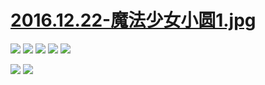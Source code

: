 # [2016.12.22-魔法少女小圆1.jpg](https://madoka.biligame.com/)

![](https://bilicoverimg.github.io/2016/2016.12.28-魔法少女小圆手游——魔法少女神圣五重奏：佐仓杏子.png)
![](https://bilicoverimg.github.io/2016/2016.12.28-魔法少女小圆手游——魔法少女神圣五重奏：巴麻美.png)
![](https://bilicoverimg.github.io/2016/2016.12.28-魔法少女小圆手游——魔法少女神圣五重奏：晓美焰.png)
![](https://bilicoverimg.github.io/2016/2016.12.28-魔法少女小圆手游——魔法少女神圣五重奏：美树沙耶香.png)
![](https://bilicoverimg.github.io/2016/2016.12.28-魔法少女小圆手游——魔法少女神圣五重奏：鹿目圆.png)

![](https://bilicoverimg.github.io/2016/2016.12.22-魔法少女小圆1.jpg)
![](https://bilicoverimg.github.io/2016/2016.12.221-魔法少女小圆2.jpg)
